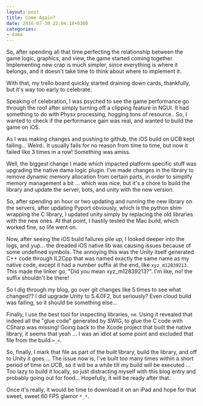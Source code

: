 ```yaml
---
layout: post
title: Come Again?
date: 2016-07-30 22:04:18+0300
categories: 
- dama
---
```


So, after spending all that time perfecting the relationship between the game logic, graphics, and view, the game started coming together. Implementing new crap is much simpler, since everything is where it belongs, and it doesn't take time to think about where to implement it.

With that, my trello board quickly started draining down cards, thankfully, but it's way too early to celebrate.

Speaking of celebration, I was psyched to see the game performance go through the roof after simply turning off a clipping feature in NGUI. It had something to do with Physx processing, hogging tons of resource.. So, I wanted to check if the performance gain was real, and wanted to build the game on iOS.

As I was making changes and pushing to github, the iOS build on UCB kept failing... Weird.. It usually fails for no reason from time to time, but now it failed like 3 times in a row! Something was amiss.

Well, the biggest change I made which impacted platform specific stuff was upgrading the native dama logic plugin. I've made changes in the library to remove dynamic memory allocation from certain parts, in order to simplify memory management a bit ... which was nice, but it's a chore to build the library and update the server, bots, and unity with the new version.

So, after spending an hour or two updating and running the new library on the servers, after updating Pyport obviously, which is the python shim wrapping the C library, I updated unity simply by replacing the old libraries with the new ones. At that point, I hastily tested the Mac build, which worked fine, so life went on.

Now, after seeing the iOS build failures pile up, I looked deeper into the logs, and yup... the dreaded iOS native lib was causing issues because of some undefined symbols. The annoying this was the Unity itself generated C++ code through IL2Cpp that was named exactly the same name as my native code, except it had a number suffix at the end, like `xyz_m12839213`. This made the linker go, "Did you mean xyz_m12839213?". I'm like, no! the suffix shouldn't be there!

So I dig through my blog, go over git changes like 5 times to see what changed?? I did upgrade Unity to 5.4.0F2, but seriously? Even cloud build was failing, so it should be something else...

Finally, I use the best tool for inspecting libraries, `nm`. Using it revealed that indeed all the "glue code" generated by SWIG, to glue the C code with CSharp was missing! Going back to the Xcode project that built the native library, it seems that yeah ... I was an idiot at some point and excluded that file from the build `>_<`.

So, finally, I mark that file as part of the built library, build the library, and off to Unity it goes ... The issue now is, I've built too many times within a short period of time on UCB, so it will be a while till my build will be executed ... Too lazy to build it locally, so just distracting myself with this blog entry and probably going out for food... Hopefully, it will be ready after that.

Once it's really, it would be time to download it on an iPad and hope for that sweet, sweet 60 FPS glamor `*_*`.
